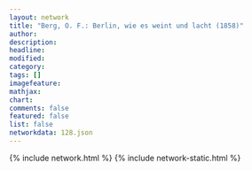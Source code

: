 ```yaml
---
layout: network
title: "Berg, O. F.: Berlin, wie es weint und lacht (1858)"
author:
description:
headline:
modified:
category:
tags: []
imagefeature: 
mathjax: 
chart: 
comments: false
featured: false
list: false
networkdata: 128.json
---
```

{% include network.html %}
{% include network-static.html %}

